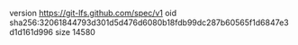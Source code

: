 version https://git-lfs.github.com/spec/v1
oid sha256:32061844793d301d5d476d6080b18fdb99dc287b60565f1d6847e3d1d161d996
size 14580
